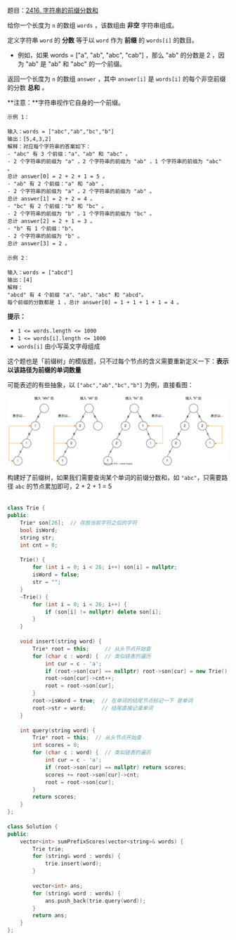 题目：[2416. 字符串的前缀分数和](https://leetcode.cn/problems/sum-of-prefix-scores-of-strings/)

给你一个长度为 `n` 的数组 `words` ，该数组由 **非空** 字符串组成。

定义字符串 `word` 的 **分数** 等于以 `word` 作为 **前缀** 的 `words[i]` 的数目。

- 例如，如果 words = ["a", "ab", "abc", "cab"] ，那么 "ab" 的分数是 2 ，因为 "ab" 是 "ab" 和 "abc" 的一个前缀。


返回一个长度为 `n` 的数组 `answer` ，其中 `answer[i]` 是 `words[i]` 的每个非空前缀的分数 **总和** *。*

**注意：**字符串视作它自身的一个前缀。

```
示例 1：

输入：words = ["abc","ab","bc","b"]
输出：[5,4,3,2]
解释：对应每个字符串的答案如下：
- "abc" 有 3 个前缀："a"、"ab" 和 "abc" 。
- 2 个字符串的前缀为 "a" ，2 个字符串的前缀为 "ab" ，1 个字符串的前缀为 "abc" 。
总计 answer[0] = 2 + 2 + 1 = 5 。
- "ab" 有 2 个前缀："a" 和 "ab" 。
- 2 个字符串的前缀为 "a" ，2 个字符串的前缀为 "ab" 。
总计 answer[1] = 2 + 2 = 4 。
- "bc" 有 2 个前缀："b" 和 "bc" 。
- 2 个字符串的前缀为 "b" ，1 个字符串的前缀为 "bc" 。 
总计 answer[2] = 2 + 1 = 3 。
- "b" 有 1 个前缀："b"。
- 2 个字符串的前缀为 "b" 。
总计 answer[3] = 2 。

示例 2：

输入：words = ["abcd"]
输出：[4]
解释：
"abcd" 有 4 个前缀 "a"、"ab"、"abc" 和 "abcd"。
每个前缀的分数都是 1 ，总计 answer[0] = 1 + 1 + 1 + 1 = 4 。
```

**提示：**

- `1 <= words.length <= 1000`
- `1 <= words[i].length <= 1000`
- `words[i]` 由小写英文字母组成



这个题也是「前缀树」的模版题，只不过每个节点的含义需要重新定义一下：**表示以该路径为前缀的单词数量**

可能表述的有些抽象，以 `["abc","ab","bc","b"]` 为例，直接看图：

![432.svg](../doc/1663472794-nWROae-432.svg)

构建好了前缀树，如果我们需要查询某个单词的前缀分数和，如 `"abc"`，只需要路径 `abc` 的节点累加即可，2 + 2 + 1 = 5

```c++

class Trie {
public:
    Trie* son[26];  // 存放当前字符之后的字符
    bool isWord;
    string str;
    int cnt = 0;

    Trie() {
        for (int i = 0; i < 26; i++) son[i] = nullptr;
        isWord = false;
        str = "";
    }
    ~Trie() {
        for (int i = 0; i < 26; i++) {
            if (son[i] != nullptr) delete son[i];
        }
    }

    void insert(string word) {
        Trie* root = this;     // 从头节点开始查
        for (char c : word) {  // 类似链表的遍历
            int cur = c - 'a';
            if (root->son[cur] == nullptr) root->son[cur] = new Trie();
            root->son[cur]->cnt++;
            root = root->son[cur];
        }
        root->isWord = true;  // 在单词的结尾节点标记一下 是单词
        root->str = word;     // 结尾直接记录单词
    }

    int query(string word) {
        Trie* root = this;  // 从头节点开始查
        int scores = 0;
        for (char c : word) {  // 类似链表的遍历
            int cur = c - 'a';
            if (root->son[cur] == nullptr) return scores;
            scores += root->son[cur]->cnt;
            root = root->son[cur];
        }
        return scores;
    }
};

class Solution {
public:
    vector<int> sumPrefixScores(vector<string>& words) {
        Trie trie;
        for (string& word : words) {
            trie.insert(word);
        }

        vector<int> ans;
        for (string& word : words) {
            ans.push_back(trie.query(word));
        }
        return ans;
    }
};

```

